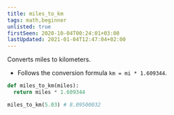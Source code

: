 ```yaml
---
title: miles_to_km
tags: math,beginner
unlisted: true
firstSeen: 2020-10-04T00:24:01+03:00
lastUpdated: 2021-01-04T12:47:04+02:00
---
```


Converts miles to kilometers.

- Follows the conversion formula `km = mi * 1.609344`.

```py
def miles_to_km(miles):
  return miles * 1.609344
```

```py
miles_to_km(5.03) # 8.09500032
```
